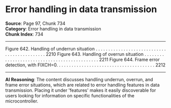 # Error handling in data transmission

**Source**: Page 97, Chunk 734  
**Category**: Error handling in data transmission  
**Chunk Index**: 734

---

Figure 642. Handling of underrun situation . . . . . . . . . . . . . . . . . . . . . . . . . . . . . . . . . . . . . . . . . . . . 2210
Figure 643. Handling of overrun situation . . . . . . . . . . . . . . . . . . . . . . . . . . . . . . . . . . . . . . . . . . . . . 2211
Figure 644. Frame error detection, with FIXCH=0. . . . . . . . . . . . . . . . . . . . . . . . . . . . . . . . . . . . . . . 2212

---

**AI Reasoning**: The content discusses handling underrun, overrun, and frame error situations, which are related to error handling features in data transmission. Placing it under 'features' makes it easily discoverable for users looking for information on specific functionalities of the microcontroller.
